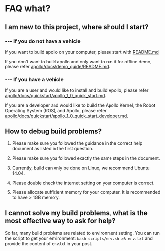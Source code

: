 # FAQ what?
## I am new to this project, where should I start?
### --- If you do not have a vehicle
If you want to build apollo on your computer, please start with [README.md](https://github.com/ApolloAuto/apollo/blob/master/README.md)

If you don't want to build apollo and only want to run it for offline demo, please refer [apollo/docs/demo_guide/README.md](https://github.com/ApolloAuto/apollo/blob/master/docs/demo_guide/README.md).
### --- If you have a vehicle
If you are a user and would like to install and build Apollo, please refer [apollo/docs/quickstart/apollo_1_0_quick_start.md](https://github.com/ApolloAuto/apollo/blob/master/docs/quickstart/apollo_1_0_quick_start.md).

If you are a developer and would like to build the Apollo Kernel, the Robot Operating System (ROS), and Apollo, please refer [apollo/docs/quickstart/apollo_1_0_quick_start_developer.md](https://github.com/ApolloAuto/apollo/blob/master/docs/quickstart/apollo_1_0_quick_start_developer.md).

## How to debug build problems?
1. Please make sure you followed the guidance in the correct help document as listed in the first question.

2. Please make sure you followed exactly the same steps in the document.

3. Currently, build can only be done on Linux, we recommend Ubuntu 14.04.

4. Please double check the internet setting on your computer is correct.

5. Please allocate sufficient memory for your computer. It is recommended to have > 1GB memory.

## I cannot solve my build problems, what is the most effective way to ask for help?
So far, many build problems are related to environment setting. You can run the script to get your environment: `bash scripts/env.sh >& env.txt` and provide the content of env.txt in your post.
